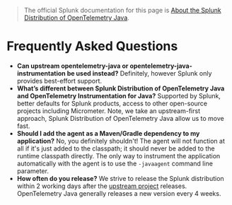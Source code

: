 > The official Splunk documentation for this page is [About the Splunk Distribution of OpenTelemetry Java](https://docs.splunk.com/Observability/gdi/get-data-in/application/java/splunk-java-otel-distribution.html#nav-About-Splunk-OTel-Java).

# Frequently Asked Questions

- **Can upstream opentelemetry-java or opentelemetry-java-instrumentation be used instead?** Definitely, however Splunk
  only provides best-effort support.
- **What’s different between Splunk Distribution of OpenTelemetry Java and OpenTelemetry Instrumentation for Java?**
  Supported by Splunk, better defaults for Splunk products, access to other open-source projects including Micrometer.
  Note, we take an upstream-first approach, Splunk Distribution of OpenTelemetry Java allow us to move fast.
- **Should I add the agent as a Maven/Gradle dependency to my application?** No, you definitely shouldn't! The agent
  will not function at all if it's just added to the classpath; it should never be added to the runtime classpath
  directly. The only way to instrument the application automatically with the agent is to use the `-javaagent` command
  line parameter.
- **How often do you release?** We strive to release the Splunk distribution within 2 working days after
  the [upstream project](https://github.com/open-telemetry/opentelemetry-java-instrumentation/releases)
  releases. OpenTelemetry Java generally releases a new version every 4 weeks.
